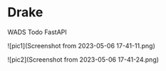 # Drake
WADS Todo FastAPI  


  
![pic1](Screenshot from 2023-05-06 17-41-11.png)


![pic2](Screenshot from 2023-05-06 17-41-24.png)
